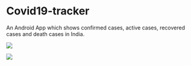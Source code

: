 # Covid19-tracker
An Android App which shows confirmed cases, active cases, recovered cases and death cases in India.

<img src="rajneeshyadav322/images/TrackCovid.jpg" />

![](images/TrackCovid.jpg ) 
